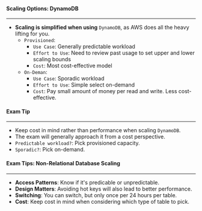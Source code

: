 #### Scaling Options: DynamoDB

___

* **Scaling is simplified when using** `DynamoDB`, as AWS does all the heavy lifting for you.
    * `Provisioned`:
        * `Use Case`: Generally predictable workload
        * `Effort to Use`: Need to review past usage to set upper and lower scaling bounds
        * `Cost`: Most cost-effective model
    * `On-Deman`:
        * `Use Case`: Sporadic workload
        * `Effort to Use`: Simple select on-demand
        * `Cost`: Pay small amount of money per read and write. Less cost-effective.

#### Exam Tip

___

* Keep cost in mind rather than performance when scaling `DynamoDB`.
* The exam will generally approach it from a cost perspective.
* `Predictable workload?`: Pick provisioned capacity.
* `Sporadic?`: Pick on-demand.

#### Exam Tips: Non-Relational Database Scaling

___

* **Access Patterns**: Know if it's predicable or unpredictable.
* **Design Matters**: Avoiding hot keys will also lead to better performance.
* **Switching**: You can switch, but only once per 24 hours per table.
* **Cost**: Keep cost in mind when considering which type of table to pick.